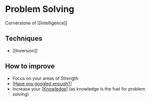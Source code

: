 # Problem Solving

Cornerstone of [[Intelligence]]



## Techniques
- [[Inversion]]

## How to improve
- Focus on your areas of Strength
- [[Have you googled enough?]]
- Increase your [[Knowledge]] (as knowledge is the fuel for problem solving)

[//begin]: # "Autogenerated link references for markdown compatibility"
[Have you googled enough?]: have-you-googled-enough "Have You Googled Enough"
[Knowledge]: knowledge "Knowledge"
[//end]: # "Autogenerated link references"